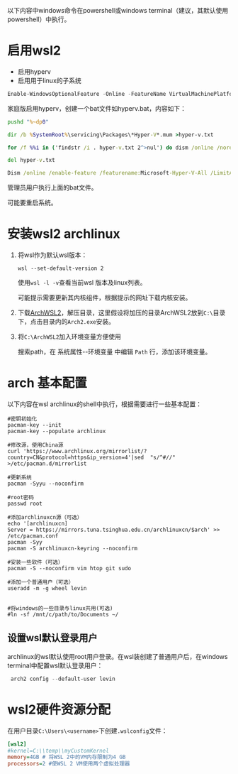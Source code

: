 以下内容中windows命令在powershell或windows terminal（建议，其默认使用powershell）中执行。

# 启用wsl2

- 启用hyperv
- 启用用于linux的子系统

```powershell
Enable-WindowsOptionalFeature -Online -FeatureName VirtualMachinePlatform
```

家庭版启用hyperv，创建一个bat文件如hyperv.bat，内容如下：

```bat
pushd "%~dp0"

dir /b %SystemRoot%\servicing\Packages\*Hyper-V*.mum >hyper-v.txt

for /f %%i in ('findstr /i . hyper-v.txt 2^>nul') do dism /online /norestart /add-package:"%SystemRoot%\servicing\Packages\%%i"

del hyper-v.txt

Dism /online /enable-feature /featurename:Microsoft-Hyper-V-All /LimitAccess /ALL
```

管理员用户执行上面的bat文件。

可能要重启系统。



# 安装wsl2 archlinux

1. 将wsl作为默认wsl版本：

   ```shell
   wsl --set-default-version 2
   ```

   使用`wsl -l -v`查看当前wsl 版本及linux列表。

   可能提示需要更新其内核组件，根据提示的网址下载内核安装。

2. 下载[ArchWSL2](https://github.com/yuk7/ArchWSL2/releases)，解压目录，这里假设将加压的目录ArchWSL2放到`C:\`目录下，点击目录内的`Arch2.exe`安装。

3. 将`C:\ArchWSL2`加入环境变量方便使用

   搜索path，在 系统属性--环境变量 中编辑 `Path` 行，添加该环境变量。




# arch 基本配置

以下内容在wsl archlinux的shell中执行，根据需要进行一些基本配置：

```shell
#密钥初始化
pacman-key --init
pacman-key --populate archlinux

#修改源，使用China源
curl 'https://www.archlinux.org/mirrorlist/?country=CN&protocol=https&ip_version=4'|sed  "s/^#//" >/etc/pacman.d/mirrorlist

#更新系统
pacman -Syyu --noconfirm

#root密码
passwd root

#添加archlinuxcn源（可选）
echo '[archlinuxcn]
Server = https://mirrors.tuna.tsinghua.edu.cn/archlinuxcn/$arch' >> /etc/pacman.conf
pacman -Syy
pacman -S archlinuxcn-keyring --noconfirm

#安装一些软件（可选）
pacman -S --noconfirm vim htop git sudo

#添加一个普通用户（可选）
useradd -m -g wheel levin


#将windows的一些目录与linux共用(可选)
#ln -sf /mnt/c/path/to/Documents ~/
```

## 设置wsl默认登录用户

archlinux的wsl默认使用root用户登录。在wsl装创建了普通用户后，在windows terminal中配置wsl默认登录用户：

```powershell
 arch2 config --default-user levin
```



# wsl2硬件资源分配

在用户目录`C:\Users\<username>`下创建`.wslconfig`文件：

```ini
[wsl2]
#kernel=C:\\temp\\myCustomKernel
memory=4GB # 将WSL 2中的VM内存限制为4 GB
processors=2 #使WSL 2 VM使用两个虚拟处理器
```

